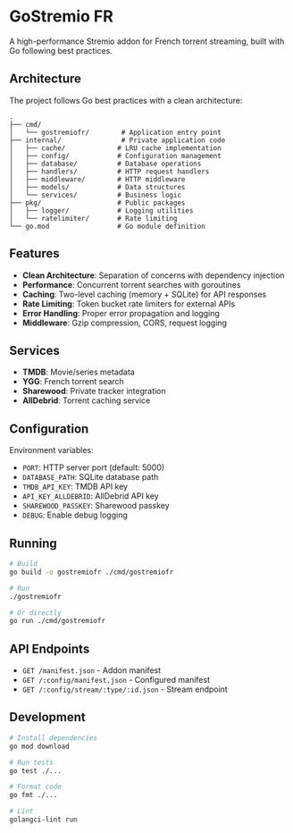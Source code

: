 # GoStremio FR

A high-performance Stremio addon for French torrent streaming, built with Go following best practices.

## Architecture

The project follows Go best practices with a clean architecture:

```
.
├── cmd/
│   └── gostremiofr/        # Application entry point
├── internal/               # Private application code
│   ├── cache/             # LRU cache implementation
│   ├── config/            # Configuration management
│   ├── database/          # Database operations
│   ├── handlers/          # HTTP request handlers
│   ├── middleware/        # HTTP middleware
│   ├── models/            # Data structures
│   └── services/          # Business logic
├── pkg/                   # Public packages
│   ├── logger/            # Logging utilities
│   └── ratelimiter/       # Rate limiting
└── go.mod                 # Go module definition
```

## Features

- **Clean Architecture**: Separation of concerns with dependency injection
- **Performance**: Concurrent torrent searches with goroutines
- **Caching**: Two-level caching (memory + SQLite) for API responses
- **Rate Limiting**: Token bucket rate limiters for external APIs
- **Error Handling**: Proper error propagation and logging
- **Middleware**: Gzip compression, CORS, request logging

## Services

- **TMDB**: Movie/series metadata
- **YGG**: French torrent search
- **Sharewood**: Private tracker integration
- **AllDebrid**: Torrent caching service

## Configuration

Environment variables:
- `PORT`: HTTP server port (default: 5000)
- `DATABASE_PATH`: SQLite database path
- `TMDB_API_KEY`: TMDB API key
- `API_KEY_ALLDEBRID`: AllDebrid API key
- `SHAREWOOD_PASSKEY`: Sharewood passkey
- `DEBUG`: Enable debug logging

## Running

```bash
# Build
go build -o gostremiofr ./cmd/gostremiofr

# Run
./gostremiofr

# Or directly
go run ./cmd/gostremiofr
```

## API Endpoints

- `GET /manifest.json` - Addon manifest
- `GET /:config/manifest.json` - Configured manifest
- `GET /:config/stream/:type/:id.json` - Stream endpoint

## Development

```bash
# Install dependencies
go mod download

# Run tests
go test ./...

# Format code
go fmt ./...

# Lint
golangci-lint run
```